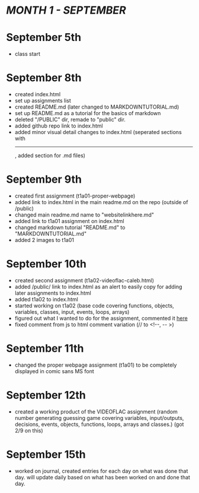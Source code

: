 # ***MONTH 1 - SEPTEMBER***

# September 5th
- class start 

# September 8th
 - created index.html
 - set up assignments list
 - created README.md (later changed to MARKDOWNTUTORIAL.md)
 - set up README.md as a tutorial for the basics of markdown
 - deleted "/PUBLIC" dir, remade to "public" dir.
 - added github repo link to index.html
 - added minor visual detail changes to index.html (seperated sections with <hr>, added section for .md files)
# September 9th
 - created first assignment (t1a01-proper-webpage)
 - added link to index.html in the main readme.md on the repo (outside of /public)
 - changed main readme.md name to "websitelinkhere.md"
 - added link to t1a01 assignment on index.html
 - changed markdown tutorial "README.md" to "MARKDOWNTUTORIAL.md"
 - added 2 images to t1a01
# September 10th
- created second assignment (t1a02-videoflac-caleb.html)
- added /public/ link to index.html as an alert to easily copy for adding later assignments to index.html
- added t1a02 to index.html
- started working on t1a02 (base code covering functions, objects, variables, classes, input, events, loops, arrays)
- figured out what I wanted to do for the assignment, commented it [here](https://github.com/Kymiira/game-dev-caleb-2025/commit/2b629d6b1a00b97656a55d65d526ac4657c80c63)
- fixed comment from js to html comment variation (// to <!--, -- >)
# September 11th
- changed the proper webpage assignment (t1a01) to be completely displayed in comic sans MS font
# September 12th
- created a working product of the VIDEOFLAC assignment (random number generating guessing game covering variables, input/outputs, decisions, events, objects, functions, loops, arrays and classes.) (got 2/9 on this)
# September 15th
- worked on journal, created entries for each day on what was done that day. will update daily based on what has been worked on and done that day.
